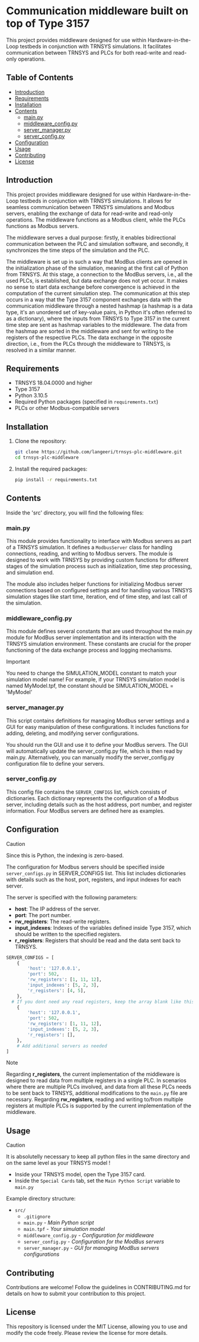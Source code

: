 # Communication middleware built on top of Type 3157

This project provides middleware designed for use within Hardware-in-the-Loop testbeds in conjunction with TRNSYS simulations. It facilitates communication between TRNSYS and PLCs for both read-write and read-only operations. 

## Table of Contents

- [Introduction](#introduction)
- [Requirements](#requirements)
- [Installation](#installation)
- [Contents](#contents)
  - [main.py](#mainpy)
  - [middleware_config.py](#middleware_configpy)
  - [server_manager.py](#server_managerpy)
  - [server_config.py](#server_configpy)
- [Configuration](#configuration)
- [Usage](#usage)
- [Contributing](#contributing)
- [License](#license)

## Introduction

This project provides middleware designed for use within Hardware-in-the-Loop testbeds in conjunction with TRNSYS simulations. It allows for seamless communication between TRNSYS simulations and Modbus servers, enabling the exchange of data for read-write and read-only operations. The middleware functions as a Modbus client, while the PLCs functions as Modbus servers.

The middleware serves a dual purpose: firstly, it enables bidirectional communication between the PLC and simulation software, and secondly, it synchronizes the time steps of the simulation and the PLC.

The middleware is set up in such a way that ModBus clients are opened in the initialization phase of the simulation, meaning at the first call of Python from TRNSYS. At this stage, a connection to the ModBus servers, i.e., all the used PLCs, is established, but data exchange does not yet occur. It makes no sense to start data exchange before convergence is achieved in the computation of the current simulation step. The communication at this step occurs in a way that the Type 3157 component exchanges data with the communication middleware through a nested hashmap (a hashmap is a data type, it's an unordered set of key-value pairs, in Python it's often referred to as a dictionary), where the inputs from TRNSYS to Type 3157 in the current time step are sent as hashmap variables to the middleware. The data from the hashmap are sorted in the middleware and sent for writing to the registers of the respective PLCs. The data exchange in the opposite direction, i.e., from the PLCs through the middleware to TRNSYS, is resolved in a similar manner.

## Requirements

- TRNSYS 18.04.0000 and higher
- Type 3157
- Python 3.10.5
- Required Python packages (specified in `requirements.txt`)
- PLCs or other Modbus-compatible servers

## Installation

1. Clone the repository:

    ```bash
    git clone https://github.com/langeeri/trnsys-plc-middleware.git
    cd trnsys-plc-middleware
    ```

2. Install the required packages:

    ```bash
    pip install -r requirements.txt
    ```

## Contents
Inside the 'src' directory, you will find the following files:

### main.py
This module provides functionality to interface with Modbus servers as part of a TRNSYS simulation. 
It defines a `ModbusServer` class for handling connections, reading, and writing to Modbus servers. 
The module is designed to work with TRNSYS by providing custom functions for different stages of 
the simulation process such as initialization, time step processing, and simulation end.

The module also includes helper functions for initializing Modbus server connections based on 
configured settings and for handling various TRNSYS simulation stages like start time, iteration, 
end of time step, and last call of the simulation.

### middleware_config.py
This module defines several constants that are used throughout the main.py module for ModBus server 
implementation and its interaction with the TRNSYS simulation environment. These constants are crucial for 
the proper functioning of the data exchange process and logging mechanisms.

> [!IMPORTANT]
> You need to change the SIMULATION_MODEL constant to match your simulation model name! For example, if
> your TRNSYS simulation model is named MyModel.tpf, the constant should be SIMULATION_MODEL = 'MyModel'

### server_manager.py
This script contains definitions for managing Modbus server settings
and a GUI for easy manipulation of these configurations. It includes
functions for adding, deleting, and modifying server configurations.

You should run the GUI and use it to define your ModBus servers. 
The GUI will automatically update the server_config.py file, 
which is then read by main.py. Alternatively, you can manually 
modify the server_config.py configuration file to define your servers.

### server_config.py
This config file contains the `SERVER_CONFIGS` list, which consists of dictionaries. 
Each dictionary represents the configuration of a Modbus server, including details 
such as the host address, port number, and register information. 
Four ModBus servers are defined here as examples.

## Configuration

> [!CAUTION]
> Since this is Python, the indexing is zero-based.


The configuration for Modbus servers should be specified inside `server_configs.py` in SERVER_CONFIGS list. 
This list includes dictionaries with details such as the host, port, registers, and input indexes for each server.

The server is specified with the following parameters: 
- **host**: The IP address of the server.
- **port**: The port number.
- **rw_registers**: The read-write registers.
- **input_indexes**: Indexes of the variables defined inside Type 3157, which should be written to the specified registers.
- **r_registers**: Registers that should be read and the data sent back to TRNSYS.

```python
SERVER_CONFIGS = [
    {
        'host': '127.0.0.1',
        'port': 502,
        'rw_registers': [1, 11, 12],
        'input_indexes': [5, 2, 3],
        'r_registers': [4, 5],
    },
  # If you dont need any read registers, keep the array blank like this:
    {
        'host': '127.0.0.1',
        'port': 502,
        'rw_registers': [1, 11, 12],
        'input_indexes': [5, 2, 3],
        'r_registers': [],
    },
    # Add additional servers as needed
]
```

> [!NOTE]
> Regarding  **r_registers**, the current implementation of the middleware is designed to read data from multiple registers in a single PLC.
> In scenarios where there are multiple PLCs involved, and data from all these PLCs needs to be sent back to TRNSYS,
> additional modifications to the `main.py` file are necessary. Regarding **rw_registers**, reading and writing to/from multiple registers at multiple PLCs is
> supported by the current implementation of the middleware. 

## Usage

> [!CAUTION]
> It is absolutelly necessary to keep all python files in the same directory and on the same level as your TRNSYS model !

- Inside your TRNSYS model, open the Type 3157 card.
- Inside the `Special Cards` tab, set the `Main Python Script` variable to `main.py`

Example directory structure:

- `src/`
  - `.gitignore` 
  - `main.py` - *Main Python script*
  - `main.tpf` - *Your simulation model*
  - `middleware_config.py` - *Configuration for middleware*
  - `server_config.py` - *Configuration for the ModBus servers*
  - `server_manager.py` - *GUI for managing ModBus servers configurations*


## Contributing
Contributions are welcome! Follow the guidelines in CONTRIBUTING.md for details on how to submit your contribution to this project.

## License
This repository is licensed under the MIT License, allowing you to use and modify the code freely. Please review the license for more details.
